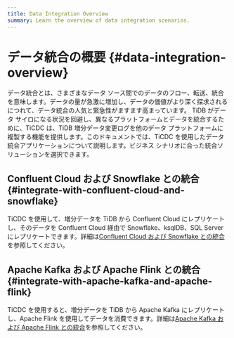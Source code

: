 ```yaml
---
title: Data Integration Overview
summary: Learn the overview of data integration scenarios.
---
```


# データ統合の概要 {#data-integration-overview}

データ統合とは、さまざまなデータ ソース間でのデータのフロー、転送、統合を意味します。データの量が急激に増加し、データの価値がより深く探求されるにつれて、データ統合の人気と緊急性がますます高まっています。 TiDB がデータ サイロになる状況を回避し、異なるプラットフォームとデータを統合するために、TiCDC は、TiDB 増分データ変更ログを他のデータ プラットフォームに複製する機能を提供します。このドキュメントでは、TiCDC を使用したデータ統合アプリケーションについて説明します。ビジネス シナリオに合った統合ソリューションを選択できます。

## Confluent Cloud および Snowflake との統合 {#integrate-with-confluent-cloud-and-snowflake}

TiCDC を使用して、増分データを TiDB から Confluent Cloud にレプリケートし、そのデータを Confluent Cloud 経由で Snowflake、ksqlDB、SQL Server にレプリケートできます。詳細は[Confluent Cloud および Snowflake との統合](/ticdc/integrate-confluent-using-ticdc.md)を参照してください。

## Apache Kafka および Apache Flink との統合 {#integrate-with-apache-kafka-and-apache-flink}

TiCDC を使用すると、増分データを TiDB から Apache Kafka にレプリケートし、Apache Flink を使用してデータを消費できます。詳細は[Apache Kafka および Apache Flink との統合](/replicate-data-to-kafka.md)を参照してください。
